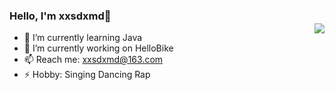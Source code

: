 <img align="right" style="margin-top:45px" src="https://github-readme-stats.vercel.app/api?username=xxsdxmd&show_icons=true&icon_color=CE1D2D&text_color=718096&bg_color=ffffff&hide_title=true&hide=contribs" />

### Hello, I'm xxsdxmd👋
<!--
**xxsdxmd/xxsdxmd** is a ✨ _special_ ✨ repository because its `README.md` (this file) appears on your GitHub profile.

Here are some ideas to get you started:

- 🔭 I’m currently working on ...
- 🌱 I’m currently learning ...
- 👯 I’m looking to collaborate on ...
- 🤔 I’m looking for help with ...
- 💬 Ask me about ...
- 📫 How to reach me: ...
- 😄 Pronouns: ...
- ⚡ Fun fact: ...
  -->

- 🌱 I’m currently learning Java
- 🔭 I’m currently working on HelloBike
- 📫 Reach me: xxsdxmd@163.com
- ⚡ Hobby: Singing Dancing Rap


